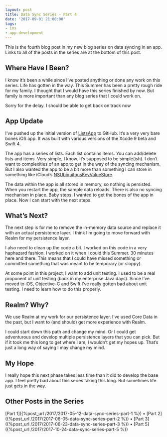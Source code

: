 ```yaml
---
layout: post
title: Data Sync Series - Part 4
date: '2017-09-01 21:00:00'
tags:
- ios
- app-development
---
```


This is the fourth blog post in my new blog series on data syncing in an app. Links to all of the posts in the series are at the bottom of this post.

## Where Have I Been?

I know it’s been a while since I’ve posted anything or done any work on this series. Life has gotten in the way. This Summer has been a pretty rough ride for my family. I thought that I would have this series finished by now. But family is more important than any blog series that I could work on.

Sorry for the delay. I should be able to get back on track now

## App Update

I’ve pushed up the initial version of [ListsApp](https://github.com/rwgrier/listsApp) to GitHub. It’s a very very bare bones iOS app. It was built with various versions of the Xcode 9 beta and Swift 4.

The app has a series of lists. Each list contains items. You can add/delete lists and items. Very simple, I know. It’s supposed to be simple(ish). I don’t want to complexities of an app to get in the way of the syncing mechanism. But I also wanted the app to be a bit more than something I can store in something like iCloud’s [NSUbiquitousKeyValueStore](https://developer.apple.com/documentation/foundation/nsubiquitouskeyvaluestore).

The data within the app is all stored in memory, so nothing is persisted. When you restart the app, the sample data reloads. There is also no syncing mechanism in place. Baby steps. I wanted to get the bones of the app in place. Now I can start with the next steps.

## What’s Next?

The next step is for me to remove the in-memory data source and replace it with an actual persistence layer. I think I’m going to move forward with Realm for my persistence layer.

I also need to clean up the code a bit. I worked on this code in a very haphazard fashion. I worked on it when I could this Summer. 30 minutes here and there. This means that I could have missed something or committed something that was meant to be temporary (or sloppy).

At some point in this project, I want to add unit testing. I used to be a real proponent of unit testing (back in my enterprise Java days). Since I’ve moved to iOS, Objective-C and Swift I’ve really gotten bad about unit testing. I need to learn how to do this properly.

## Realm? Why?

We use Realm at my work for our persistence layer. I’ve used Core Data in the past, but I want to (and should) get more experience with Realm.

I could start down this path and change my mind. Or I could get adventurous and develop multiple persistence layers that you can pick. But if it took me this long to get where I am, I wouldn’t get my hopes up. That’s just a long way of saying I may change my mind.

## My Hope

I really hope this next phase takes less time than it did to develop the base app. I feel pretty bad about this series taking this long. But sometimes life just gets in the way.

## Other Posts in the Series

[Part 1]({%post_url /2017/2017-05-12-data-sync-series-part-1 %}) • [Part 2]({%post_url /2017/2017-06-05-data-sync-series-part-2 %}) • [Part 3]({%post_url /2017/2017-06-23-data-sync-series-part-3 %}) • [Part 5]({%post_url /2017/2017-10-24-data-sync-series-part-5 %})

